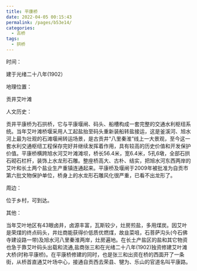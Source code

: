 ```yaml
---
title: 平康桥
date: 2022-04-05 00:15:43
permalink: /pages/b53e14/
categories:
  - 古桥
tags:
  - 拱桥 
---
```

时间：

建于光绪二十八年(1902）

地理位置：

贡井艾叶滩

人文历史：

贡井平康桥为石拱桥，它与平康堰闸、码头、船槽构成一套完整的交通水利枢纽系统。当年艾叶滩桥堰采用人工起盐抬至码头重新装船转盐接运，这是釜溪河、旭水河上最为壮观的石滩堰闸转运场景，是古贡井“八里秦淮”线上一大景观，至今这一套水利交通枢纽工程保存完好并继续发挥着作用，具有较高的历史价值和开发保护价值。平康桥横跨旭水河艾叶滩滩坝，桥长56.4米，宽6.4米，5孔6墩，全部石拱石砌石栏杆，装饰上水龙形石雕。整座桥高大、古朴、结实，把旭水河东西两岸的艾叶和长土两个盐业生产重镇连通起来。平康桥及堰闸于2009年被批准为自贡市第六批文物保护单位，桥身上的水龙形石雕风化很严重，已看不出龙形了。

周边：

位于乡村，可到达。

其他：

当年艾叶地区有43眼卤井，卤源丰富，瓦斯较少，灶房煎盐，多用煤炭。因艾叶是荣煤的终点码头，井灶商能获得价低质优燃煤，故韭菜咀，石菩萨沟头(今石佛寺建设路一带)及旭水河八里秦淮两岸，灶房遍地。在长土产盐区的盐和其它物资也急于靠艾叶码头出载和流通,盐商张三和在光绪二十八年(1902)独资修建艾叶滩大桥(时称平康桥)。在平康桥修建的同时，也是张三和出资在桥的西面开了一条街，从桥首直通艾叶场中心，接通自贡西去荣县、犍为、乐山的官道名叫平康路。

